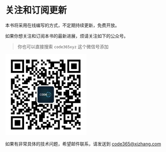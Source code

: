 # 关注和订阅更新

本书将采用在线编写的方式，不定期持续更新，免费开放。

如果你想关注和订阅本书的最新进展，烦请关注如下的公众号。

> 你也可以直接搜索 `code365xyz` 这个微信号添加

![                  &#x516C;&#x4F17;&#x53F7;&#x4E8C;&#x7EF4;&#x7801;](.gitbook/assets/code365-qrcode.jpg)

如果有非常具体的技术问题，希望邮件联系，请发送到 [code365@xizhang.com](mailto:code365@xizhang.com)



